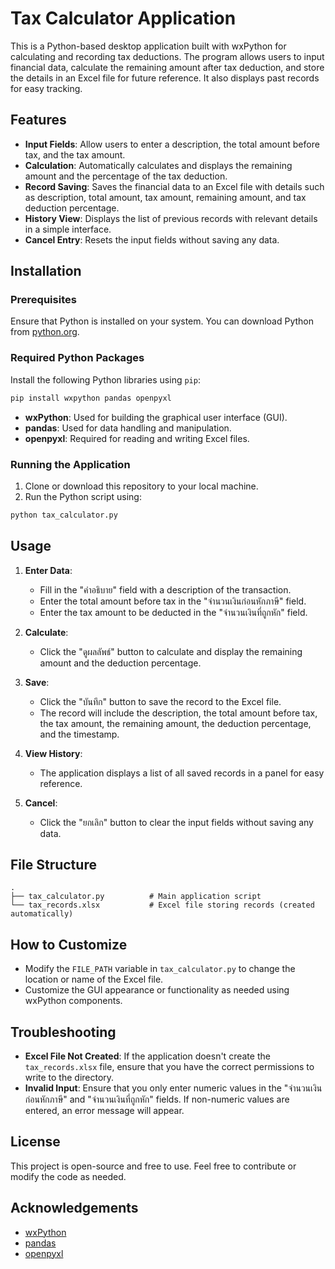 # Tax Calculator Application

This is a Python-based desktop application built with wxPython for calculating and recording tax deductions. The program allows users to input financial data, calculate the remaining amount after tax deduction, and store the details in an Excel file for future reference. It also displays past records for easy tracking.

## Features

- **Input Fields**: Allow users to enter a description, the total amount before tax, and the tax amount.
- **Calculation**: Automatically calculates and displays the remaining amount and the percentage of the tax deduction.
- **Record Saving**: Saves the financial data to an Excel file with details such as description, total amount, tax amount, remaining amount, and tax deduction percentage.
- **History View**: Displays the list of previous records with relevant details in a simple interface.
- **Cancel Entry**: Resets the input fields without saving any data.

## Installation

### Prerequisites

Ensure that Python is installed on your system. You can download Python from [python.org](https://www.python.org/).

### Required Python Packages

Install the following Python libraries using `pip`:

```bash
pip install wxpython pandas openpyxl
```

- **wxPython**: Used for building the graphical user interface (GUI).
- **pandas**: Used for data handling and manipulation.
- **openpyxl**: Required for reading and writing Excel files.

### Running the Application

1. Clone or download this repository to your local machine.
2. Run the Python script using:

```bash
python tax_calculator.py
```

## Usage

1. **Enter Data**:
   - Fill in the "คำอธิบาย" field with a description of the transaction.
   - Enter the total amount before tax in the "จำนวนเงินก่อนหักภาษี" field.
   - Enter the tax amount to be deducted in the "จำนวนเงินที่ถูกหัก" field.

2. **Calculate**:
   - Click the "ดูผลลัพธ์" button to calculate and display the remaining amount and the deduction percentage.

3. **Save**:
   - Click the "บันทึก" button to save the record to the Excel file.
   - The record will include the description, the total amount before tax, the tax amount, the remaining amount, the deduction percentage, and the timestamp.

4. **View History**:
   - The application displays a list of all saved records in a panel for easy reference.

5. **Cancel**:
   - Click the "ยกเลิก" button to clear the input fields without saving any data.

## File Structure

```plaintext
.
├── tax_calculator.py          # Main application script
└── tax_records.xlsx           # Excel file storing records (created automatically)
```

## How to Customize

- Modify the `FILE_PATH` variable in `tax_calculator.py` to change the location or name of the Excel file.
- Customize the GUI appearance or functionality as needed using wxPython components.

## Troubleshooting

- **Excel File Not Created**: If the application doesn't create the `tax_records.xlsx` file, ensure that you have the correct permissions to write to the directory.
- **Invalid Input**: Ensure that you only enter numeric values in the "จำนวนเงินก่อนหักภาษี" and "จำนวนเงินที่ถูกหัก" fields. If non-numeric values are entered, an error message will appear.

## License

This project is open-source and free to use. Feel free to contribute or modify the code as needed.

## Acknowledgements

- [wxPython](https://wxpython.org/)
- [pandas](https://pandas.pydata.org/)
- [openpyxl](https://openpyxl.readthedocs.io/en/stable/)

